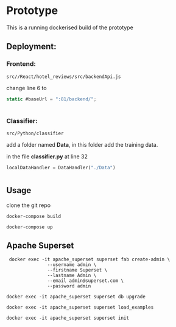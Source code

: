 # Prototype
This is a running dockerised build of the prototype


## Deployment:

### Frontend:
```
src//React/hotel_reviews/src/backendApi.js
```
change line 6 to
```js
static #baseUrl = ":81/backend/";
```

#
### Classifier:
```
src/Python/classifier
```
add a folder named **Data**, in this folder add the training data.

in the file **classifier.py** at line 32
```python
localDataHandler = DataHandler("./Data")
```

#
## Usage
clone the git repo
```
docker-compose build
```
```
docker-compose up
```



## Apache Superset 

```
 docker exec -it apache_superset superset fab create-admin \
               --username admin \
               --firstname Superset \
               --lastname Admin \
               --email admin@superset.com \
               --password admin
```

```
docker exec -it apache_superset superset db upgrade
```


```
docker exec -it apache_superset superset load_examples
```

```
docker exec -it apache_superset superset init
```